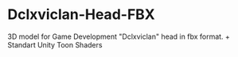 # Dclxviclan-Head-FBX
3D model for Game Development "Dclxviclan" head in fbx format. + Standart Unity Toon Shaders
